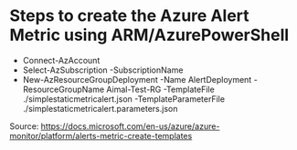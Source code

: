 # Steps to create the Azure Alert Metric using ARM/AzurePowerShell
- Connect-AzAccount
- Select-AzSubscription -SubscriptionName <subscriptionID>
- New-AzResourceGroupDeployment -Name AlertDeployment -ResourceGroupName Aimal-Test-RG -TemplateFile ./simplestaticmetricalert.json -TemplateParameterFile ./simplestaticmetricalert.parameters.json

Source: https://docs.microsoft.com/en-us/azure/azure-monitor/platform/alerts-metric-create-templates